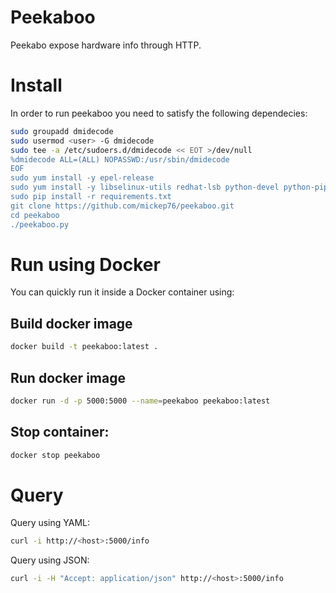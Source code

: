 # Peekaboo

Peekabo expose hardware info through HTTP.

# Install

In order to run peekaboo you need to satisfy the following dependecies:

```bash
sudo groupadd dmidecode
sudo usermod <user> -G dmidecode
sudo tee -a /etc/sudoers.d/dmidecode << EOT >/dev/null
%dmidecode ALL=(ALL) NOPASSWD:/usr/sbin/dmidecode
EOF
sudo yum install -y epel-release
sudo yum install -y libselinux-utils redhat-lsb python-devel python-pip
sudo pip install -r requirements.txt
git clone https://github.com/mickep76/peekaboo.git
cd peekaboo
./peekaboo.py
```

# Run using Docker

You can quickly run it inside a Docker container using:


## Build docker image

```bash
docker build -t peekaboo:latest .
```

## Run docker image

```bash
docker run -d -p 5000:5000 --name=peekaboo peekaboo:latest
```

## Stop container:

```bash
docker stop peekaboo
```

# Query

Query using YAML:

```bash
curl -i http://<host>:5000/info
```

Query using JSON:

```bash
curl -i -H "Accept: application/json" http://<host>:5000/info
```
